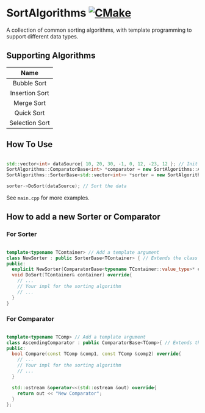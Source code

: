 # SortAlgorithms [![CMake](https://github.com/laolarou726/SortAlgorithms/actions/workflows/cmake.yml/badge.svg)](https://github.com/laolarou726/SortAlgorithms/actions/workflows/cmake.yml)

A collection of common sorting algorithms, with template programming to support different data types.

## Supporting Algorithms

|         Name        |
|:-------------------:|
|     Bubble Sort     |
|    Insertion Sort   |
|      Merge Sort     |
|      Quick Sort     |
|    Selection Sort   |

## How To Use

```c++

std::vector<int> dataSource{ 10, 20, 30, -1, 0, 12, -23, 12 }; // Init the data source
SortAlgorithms::ComparatorBase<int> *comparator = new SortAlgorithms::AscendingComparator<int>(); // Init the comparator, either ascending or descending
SortAlgorithms::SorterBase<std::vector<int>> *sorter = new SortAlgorithms::BubbleSorter<std::vector<int>>(comparator); // Init the sorter

sorter->DoSort(dataSource); // Sort the data

```

See `main.cpp` for more examples.

## How to add a new Sorter or Comparator

### For Sorter

```c++

template<typename TContainer> // Add a template argument
class NewSorter : public SorterBase<TContainer> { // Extends the class from SorterBase<TContainer>
public:
  explicit NewSorter(ComparatorBase<typename TContainer::value_type>* comparator)  : SorterBase<TContainer>(comparator){}
  void DoSort(TContainer& container) override{
    // ...
    // Your impl for the sorting algorithm
    // ...
  }
}

```

### For Comparator

```c++

template<typename TComp> // Add a template argument
class AscendingComparator : public ComparatorBase<TComp>{ // Extends the class from ComparatorBase<TComp>
public:
  bool Compare(const TComp &comp1, const TComp &comp2) override{
    // ...
    // Your impl for the sorting algorithm
    // ...
  }

  std::ostream &operator<<(std::ostream &out) override{
    return out << "New Comparator";
  }
};

```
